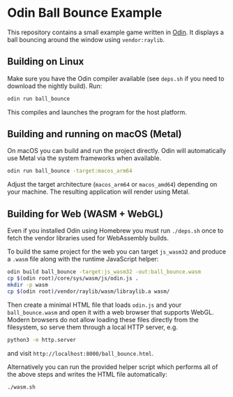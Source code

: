 # Odin Ball Bounce Example

This repository contains a small example game written in [Odin](https://odin-lang.org). It displays a ball bouncing around the window using `vendor:raylib`.

## Building on Linux

Make sure you have the Odin compiler available (see `deps.sh` if you need to download the nightly build). Run:

```bash
odin run ball_bounce
```

This compiles and launches the program for the host platform.

## Building and running on macOS (Metal)

On macOS you can build and run the project directly. Odin will automatically use Metal via the system frameworks when available.

```bash
odin run ball_bounce -target:macos_arm64
```

Adjust the target architecture (`macos_arm64` or `macos_amd64`) depending on your machine. The resulting application will render using Metal.

## Building for Web (WASM + WebGL)

Even if you installed Odin using Homebrew you must run `./deps.sh` once to fetch
the vendor libraries used for WebAssembly builds.

To build the same project for the web you can target `js_wasm32` and produce a `.wasm` file along with the runtime JavaScript helper:

```bash
odin build ball_bounce -target:js_wasm32 -out:ball_bounce.wasm
cp $(odin root)/core/sys/wasm/js/odin.js .
mkdir -p wasm
cp $(odin root)/vendor/raylib/wasm/libraylib.a wasm/
```

Then create a minimal HTML file that loads `odin.js` and your `ball_bounce.wasm` and open it with a web browser that supports WebGL. Modern browsers do not allow loading these files directly from the filesystem, so serve them through a local HTTP server, e.g.

```bash
python3 -m http.server
```
and visit `http://localhost:8000/ball_bounce.html`.

Alternatively you can run the provided helper script which performs all of the above steps and writes the HTML file automatically:

```bash
./wasm.sh
```

